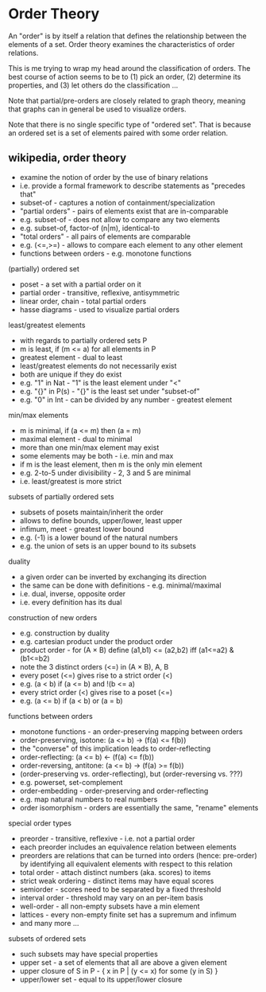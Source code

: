 
<!-- ======================================================================= -->
# Order Theory

An "order" is by itself a relation that defines the relationship between the
elements of a set. Order theory examines the characteristics of order relations.

This is me trying to wrap my head around the classification of orders. The best
course of action seems to be to (1) pick an order, (2) determine its properties,
and (3) let others do the classification ...

Note that partial/pre-orders are closely related to graph theory,
meaning that graphs can in general be used to visualize orders.

Note that there is no single specific type of "ordered set". That is because an
ordered set is a set of elements paired with some order relation.

<!-- ======================================================================= -->
## wikipedia, order theory

* examine the notion of order by the use of binary relations
* i.e. provide a formal framework to describe statements as "precedes that"
* subset-of - captures a notion of containment/specialization
* "partial orders" - pairs of elements exist that are in-comparable
* e.g. subset-of - does not allow to compare any two elements
* e.g. subset-of, factor-of (n|m), identical-to
* "total orders" - all pairs of elements are comparable 
* e.g. (<=,>=) - allows to compare each element to any other element
* functions between orders - e.g. monotone functions

(partially) ordered set

* poset - a set with a partial order on it
* partial order - transitive, reflexive, antisymmetric
* linear order, chain - total partial orders
* hasse diagrams - used to visualize partial orders

least/greatest elements

* with regards to partially ordered sets P
* m is least, if (m <= a) for all elements in P
* greatest element - dual to least
* least/greatest elements do not necessarily exist
* both are unique if they do exist
* e.g. "1" in Nat - "1" is the least element under "<"
* e.g. "{}" in P(s) - "{}" is the least set under "subset-of"
* e.g. "0" in Int - can be divided by any number - greatest element

min/max elements

* m is minimal, if (a <= m) then (a = m)
* maximal element - dual to minimal
* more than one min/max element may exist
* some elements may be both - i.e. min and max
* if m is the least element, then m is the only min element
* e.g. 2-to-5 under divisibility - 2, 3 and 5 are minimal
* i.e. least/greatest is more strict

subsets of partially ordered sets

* subsets of posets maintain/inherit the order
* allows to define bounds, upper/lower, least upper
* infimum, meet - greatest lower bound
* e.g. (-1) is a lower bound of the natural numbers
* e.g. the union of sets is an upper bound to its subsets

duality

* a given order can be inverted by exchanging its direction
* the same can be done with definitions - e.g. minimal/maximal
* i.e. dual, inverse, opposite order
* i.e. every definition has its dual

construction of new orders

* e.g. construction by duality
* e.g. cartesian product under the product order
* product order - for (A × B) define (a1,b1) <= (a2,b2) iff (a1<=a2) & (b1<=b2)
* note the 3 distinct orders (<=) in (A × B), A, B
* every poset (<=) gives rise to a strict order (<)
* e.g. (a < b) if (a <= b) and !(b <= a)
* every strict order (<) gives rise to a poset (<=)
* e.g. (a <= b) if (a < b) or (a = b)

functions between orders

* monotone functions - an order-preserving mapping between orders
* order-preserving, isotone: (a <= b) -> (f(a) <= f(b))
* the "converse" of this implication leads to order-reflecting
* order-reflecting: (a <= b) <- (f(a) <= f(b))
* order-reversing, antitone: (a <= b) -> (f(a) >= f(b))
* (order-preserving vs. order-reflecting), but (order-reversing vs. ???)
* e.g. powerset, set-complement
* order-embedding - order-preserving and order-reflecting
* e.g. map natural numbers to real numbers
* order isomorphism - orders are essentially the same, "rename" elements

special order types

* preorder - transitive, reflexive - i.e. not a partial order
* each preorder includes an equivalence relation between elements
* preorders are relations that can be turned into orders (hence: pre-order)
  by identifying all equivalent elements with respect to this relation
* total order - attach distinct numbers (aka. scores) to items
* strict weak ordering - distinct items may have equal scores
* semiorder - scores need to be separated by a fixed threshold
* interval order - threshold may vary on an per-item basis
* well-order - all non-empty subsets have a min element
* lattices - every non-empty finite set has a supremum and infimum
* and many more ...

subsets of ordered sets

* such subsets may have special properties
* upper set - a set of elements that all are above a given element
* upper closure of S in P - { x in P | (y <= x) for some (y in S) }
* upper/lower set - equal to its upper/lower closure
